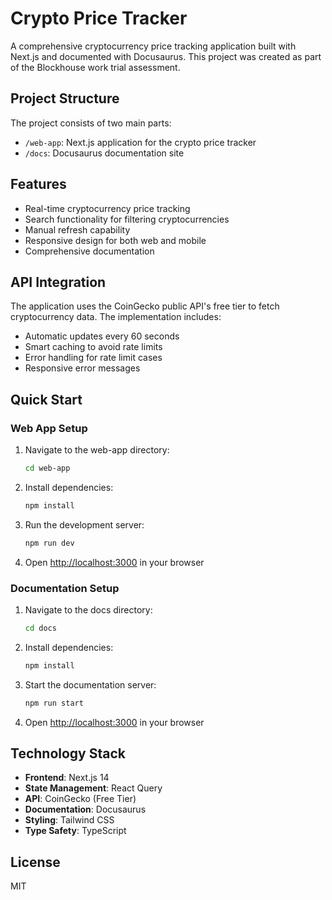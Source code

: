 # Crypto Price Tracker

A comprehensive cryptocurrency price tracking application built with Next.js and documented with Docusaurus. This project was created as part of the Blockhouse work trial assessment.

## Project Structure

The project consists of two main parts:
- `/web-app`: Next.js application for the crypto price tracker
- `/docs`: Docusaurus documentation site

## Features

- Real-time cryptocurrency price tracking
- Search functionality for filtering cryptocurrencies
- Manual refresh capability
- Responsive design for both web and mobile
- Comprehensive documentation

## API Integration

The application uses the CoinGecko public API's free tier to fetch cryptocurrency data. The implementation includes:
- Automatic updates every 60 seconds
- Smart caching to avoid rate limits
- Error handling for rate limit cases
- Responsive error messages

## Quick Start

### Web App Setup
1. Navigate to the web-app directory:
   ```bash
   cd web-app
   ```
2. Install dependencies:
   ```bash
   npm install
   ```
3. Run the development server:
   ```bash
   npm run dev
   ```
4. Open [http://localhost:3000](http://localhost:3000) in your browser

### Documentation Setup
1. Navigate to the docs directory:
   ```bash
   cd docs
   ```
2. Install dependencies:
   ```bash
   npm install
   ```
3. Start the documentation server:
   ```bash
   npm run start
   ```
4. Open [http://localhost:3000](http://localhost:3000) in your browser

## Technology Stack

- **Frontend**: Next.js 14
- **State Management**: React Query
- **API**: CoinGecko (Free Tier)
- **Documentation**: Docusaurus
- **Styling**: Tailwind CSS
- **Type Safety**: TypeScript

## License

MIT
